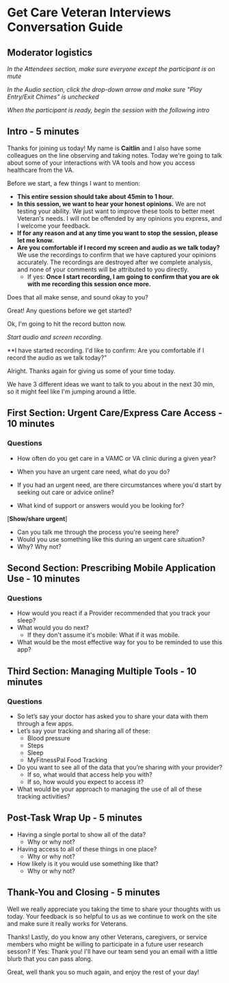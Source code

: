# Get Care Veteran Interviews Conversation Guide

## Moderator logistics

*In the Attendees section, make sure everyone except the participant is on mute*

*In the Audio section, click the drop-down arrow and make sure "Play Entry/Exit Chimes" is unchecked*

*When the participant is ready, begin the session with the following intro*

## Intro - 5 minutes

Thanks for joining us today! My name is **Caitlin** and I also have some colleagues on the line observing and taking notes. Today we're going to talk about some of your interactions with VA tools and how you access healthcare from the VA.

Before we start, a few things I want to mention:

- **This entire session should take about 45min to 1 hour.** 
- **In this session, we want to hear your honest opinions.** We are not testing your ability. We just want to improve these tools to better meet Veteran's needs. I will not be offended by any opinions you express, and I welcome your feedback.
- **If for any reason and at any time you want to stop the session, please let me know.** 
- **Are you comfortable if I record my screen and audio as we talk today?** We use the recordings to confirm that we have captured your opinions accurately. The recordings are destroyed after we complete analysis, and none of your comments will be attributed to you directly. 
    - If yes: **Once I start recording, I am going to confirm that you are ok with me recording this session once more.** 

Does that all make sense, and sound okay to you?

Great! Any questions before we get started?

Ok, I'm going to hit the record button now. 

*Start audio and screen recording.*

**I have started recording. I'd like to confirm: Are you comfortable if I record the audio as we talk today?"

Alright. Thanks again for giving us some of your time today.

We have 3 different ideas we want to talk to you about in the next 30 min, so it might feel like I'm jumping around a little.

## First Section: Urgent Care/Express Care Access - 10 minutes


### Questions
* How often do you get care in a VAMC or VA clinic during a given year?

* When you have an urgent care need, what do you do?
* If you had an urgent need, are there circumstances where you'd start by seeking out care or advice online?
* What kind of support or answers would you be looking for?

[**Show/share urgent**]

* Can you talk me through the process you're seeing here?
* Would you use something like this during an urgent care situation?
* Why? Why not?

## Second Section: Prescribing Mobile Application Use - 10 minutes

### Questions
* How would you react if a Provider recommended that you track your sleep?
* What would you do next?
  * If they don't assume it's mobile: What if it was mobile.
* What would be the most effective way for you to be reminded to use this app?

## Third Section: Managing Multiple Tools - 10 minutes

### Questions
* So let’s say your doctor has asked you to share your data with them through a few apps. 
* Let’s say your tracking and sharing all of these:
  * Blood pressure
  * Steps
  * Sleep
  * MyFitnessPal Food Tracking
* Do you want to see all of the data that you’re sharing with your provider?
  * If so, what would that access help you with?
  * If so, how would you expect to access it?
* What would be your approach to managing the use of all of these tracking activities?

## Post-Task Wrap Up - 5 minutes

* Having a single portal to show all of the data?
  * Why or why not?
* Having access to all of these things in one place?
  * Why or why not?
* How likely is it you would use something like that?
  * Why or why not?


## Thank-You and Closing - 5 minutes

Well we really appreciate you taking the time to share your thoughts with us today. Your feedback is so helpful to us as we continue to work on the site and make sure it really works for Veterans.

Thanks! Lastly, do you know any other Veterans, caregivers, or service members who might be willing to participate in a future user research sesson? If Yes: Thank you! I'll have our team send you an email with a little blurb that you can pass along.

Great, well thank you so much again, and enjoy the rest of your day!
